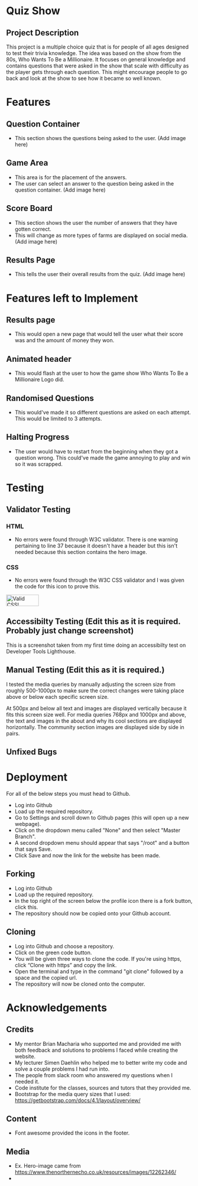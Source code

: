 # Quiz Show
## Project Description
<p> This project is a multiple choice quiz that is for people of all ages designed to test their trivia knowledge. The idea was based on the show from the 80s, Who Wants To Be a Millionaire. It focuses on general knowledge and contains questions that were asked in the show that scale with difficulty as the player gets through each question. This might encourage people to go back and look at the show to see how it became so well known.
</p>

# Features
## Question Container
* This section shows the questions being asked to the user.
(Add image here)

## Game Area
* This area is for the placement of the answers. 
* The user can select an answer to the question being asked in the question container.
(Add image here)

## Score Board
* This section shows the user the number of answers that they have gotten correct.
* This will change as more types of farms are displayed on social media.
(Add image here)

## Results Page
* This tells the user their overall results from the quiz.
(Add image here)

# Features left to Implement
## Results page
* This would open a new page that would tell the user what their score was and the amount of money they won.
## Animated header
* This would flash at the user to how the game show Who Wants To Be a Millionaire Logo did.
## Randomised Questions
* This would've made it so different questions are asked on each attempt. This would be limited to 3 attempts.
## Halting Progress
* The user would have to restart from the beginning when they got a question wrong. This could've made the game annoying to play and win so it was scrapped.

# Testing
## Validator Testing
### HTML
* No errors were found through W3C validator. There is one warning pertaining to line 37 because it doesn't have a header but this isn't needed because this section contains the hero image.
### CSS
* No errors were found through the W3C CSS validator and I was given the code for this icon to prove this.
<p>
    <a href="http://jigsaw.w3.org/css-validator/check/referer">
        <img style="border:0;width:88px;height:31px"
            src="http://jigsaw.w3.org/css-validator/images/vcss"
            alt="Valid CSS!"/>
    </a>
</p>

## Accessibilty Testing (Edit this as it is required. Probably just change screenshot)
This is a screenshot taken from my first time doing an accessibilty test on Developer Tools Lighthouse.


## Manual Testing (Edit this as it is required.)
I tested the media queries by manually adjusting the screen size from roughly 500-1000px to make sure the correct changes were taking place above or below each specific screen size.

At 500px and below all text and images are displayed vertically because it fits this screen size well.
For media queries 768px and 1000px and above, the text and images in the about and why its cool sections are displayed horizontally. The community section images are displayed side by side in pairs.

## Unfixed Bugs

# Deployment
For all of the below steps you must head to Github.
* Log into Github
* Load up the required repository.
* Go to Settings and scroll down to Github pages (this will open up a new webpage).
* Click on the dropdown menu called "None" and then select "Master Branch".
* A second dropdown menu should appear that says "/root" and a button that says Save.
* Click Save and now the link for the website has been made.

## Forking
* Log into Github
* Load up the required repository.
* In the top right of the screen below the profile icon there is a fork button, click this.
* The repository should now be copied onto your Github account.

## Cloning
* Log into Github and choose a repository.
* Click on the green code button.
* You will be given three ways to clone the code. If you're using https, click “Clone with https” and copy the link.
* Open the terminal and type in the command "git clone" followed by a space and the copied url.
* The repository will now be cloned onto the computer.

# Acknowledgements

## Credits
* My mentor Brian Macharia who supported me and provided me with both feedback and solutions to problems I faced while creating the website.
* My lecturer Simen Daehlin who helped me to better write my code and solve a couple problems I had run into.
* The people from slack room who answered my questions when I needed it.
* Code institute for the classes, sources and tutors that they provided me.
* Bootstrap for the media query sizes that I used: https://getbootstrap.com/docs/4.1/layout/overview/

## Content
* Font awesome provided the icons in the footer.

## Media
* Ex. Hero-image came from https://www.thenorthernecho.co.uk/resources/images/12262346/
* 